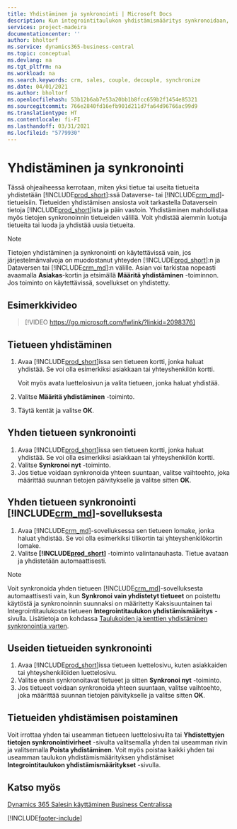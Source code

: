```yaml
---
title: Yhdistäminen ja synkronointi | Microsoft Docs
description: Kun integrointitaulukon yhdistämismääritys synkronoidaan, yhdistettyjen Business Central- ja Dynamics 365 Sales -taulukoiden kaikkien tietueiden tiedot voidaan synkronoida.
services: project-madeira
documentationcenter: ''
author: bholtorf
ms.service: dynamics365-business-central
ms.topic: conceptual
ms.devlang: na
ms.tgt_pltfrm: na
ms.workload: na
ms.search.keywords: crm, sales, couple, decouple, synchronize
ms.date: 04/01/2021
ms.author: bholtorf
ms.openlocfilehash: 53b12b6ab7e53a20bb1b8fcc659b2f1454e85321
ms.sourcegitcommit: 766e2840fd16efb901d211d7fa64d96766ac99d9
ms.translationtype: HT
ms.contentlocale: fi-FI
ms.lasthandoff: 03/31/2021
ms.locfileid: "5779930"
---
```

# <a name="coupling-and-synchronizing"></a>Yhdistäminen ja synkronointi
Tässä ohjeaiheessa kerrotaan, miten yksi tietue tai useita tietueita yhdistetään [!INCLUDE[prod_short](includes/prod_short.md)]:ssä Dataverse- tai [!INCLUDE[crm_md](includes/crm_md.md)]-tietueisiin. Tietueiden yhdistämisen ansiosta voit tarkastella Dataversein tietoja [!INCLUDE[prod_short](includes/prod_short.md)]ista ja päin vastoin. Yhdistäminen mahdollistaa myös tietojen synkronoinnin tietueiden välillä. Voit yhdistää aiemmin luotuja tietueita tai luoda ja yhdistää uusia tietueita.

> [!Note]
> Tietojen yhdistäminen ja synkronointi on käytettävissä vain, jos järjestelmänvalvoja on muodostanut yhteyden [!INCLUDE[prod_short](includes/prod_short.md)]:n ja Dataversen tai [!INCLUDE[crm_md](includes/crm_md.md)]:n välille. Asian voi tarkistaa nopeasti avaamalla **Asiakas**-kortin ja etsimällä **Määritä yhdistäminen** -toiminnon. Jos toiminto on käytettävissä, sovellukset on yhdistetty.   

## <a name="video-example"></a>Esimerkkivideo

> [!VIDEO https://go.microsoft.com/fwlink/?linkid=2098376]

## <a name="to-couple-a-record"></a>Tietueen yhdistäminen  
1.  Avaa [!INCLUDE[prod_short](includes/prod_short.md)]issa sen tietueen kortti, jonka haluat yhdistää. Se voi olla esimerkiksi asiakkaan tai yhteyshenkilön kortti.  

    Voit myös avata luettelosivun ja valita tietueen, jonka haluat yhdistää.  

2.  Valitse **Määritä yhdistäminen** -toiminto.  
3.  Täytä kentät ja valitse **OK**.  

## <a name="to-synchronize-a-single-record"></a>Yhden tietueen synkronointi  
1.  Avaa [!INCLUDE[prod_short](includes/prod_short.md)]issa sen tietueen kortti, jonka haluat yhdistää. Se voi olla esimerkiksi asiakkaan tai yhteyshenkilön kortti.  
2.  Valitse **Synkronoi nyt** -toiminto.  
3.  Jos tietue voidaan synkronoida yhteen suuntaan, valitse vaihtoehto, joka määrittää suunnan tietojen päivitykselle ja valitse sitten **OK**.  

## <a name="to-synchronize-a-single-record-from-crm_md"></a>Yhden tietueen synkronointi [!INCLUDE[crm_md](includes/crm_md.md)]-sovelluksesta  
1.  Avaa [!INCLUDE[crm_md](includes/crm_md.md)]-sovelluksessa sen tietueen lomake, jonka haluat yhdistää. Se voi olla esimerkiksi tilikortin tai yhteyshenkilökortin lomake.  
2.  Valitse **[!INCLUDE[prod_short](includes/prod_short.md)]** -toiminto valintanauhasta. Tietue avataan ja yhdistetään automaattisesti.

> [!Note]
> Voit synkronoida yhden tietueen [!INCLUDE[crm_md](includes/crm_md.md)]-sovelluksesta automaattisesti vain, kun **Synkronoi vain yhdistetyt tietueet** on poistettu käytöstä ja synkronoinnin suunnaksi on määritetty Kaksisuuntainen tai Integrointitaulukosta tietueen **Integrointitaulukon yhdistämismääritys** -sivulla. Lisätietoja on kohdassa [Taulukoiden ja kenttien yhdistäminen synkronointia varten](admin-how-to-modify-table-mappings-for-synchronization.md#creating-new-records).     

## <a name="to-synchronize-multiple-records"></a>Useiden tietueiden synkronointi  
1.  Avaa [!INCLUDE[prod_short](includes/prod_short.md)]issa tietueen luettelosivu, kuten asiakkaiden tai yhteyshenkilöiden luettelosivu.  
2.  Valitse ensin synkronoitavat tietueet ja sitten **Synkronoi nyt** -toiminto.  
3.  Jos tietueet voidaan synkronoida yhteen suuntaan, valitse vaihtoehto, joka määrittää suunnan tietojen päivitykselle ja valitse sitten **OK**.  

## <a name="uncoupling-records"></a>Tietueiden yhdistämisen poistaminen
Voit irrottaa yhden tai useamman tietueen luettelosivuilta tai **Yhdistettyjen tietojen synkronointivirheet** -sivulta valitsemalla yhden tai useamman rivin ja valitsemalla **Poista yhdistäminen**. Voit myös poistaa kaikki yhden tai useamman taulukon yhdistämismäärityksen yhdistämiset **Integrointitaulukon yhdistämismääritykset** -sivulla.

## <a name="see-also"></a>Katso myös  
[Dynamics 365 Salesin käyttäminen Business Centralissa](marketing-integrate-dynamicscrm.md)


[!INCLUDE[footer-include](includes/footer-banner.md)]